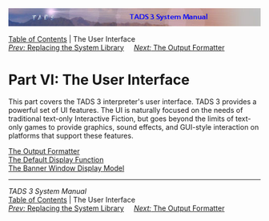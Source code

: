 <div class="topbar">

<img src="topbar.jpg" data-border="0" />

</div>

<div class="nav">

<a href="toc.htm" class="nav">Table of Contents</a> \| The User
Interface  
<span class="navnp"><a href="nodef.htm" class="nav"><em>Prev:</em> Replacing the System
Library</a>    
<a href="fmt.htm" class="nav"><em>Next:</em> The Output Formatter</a>
    </span>

</div>

<div class="main">

# Part VI: The User Interface

This part covers the TADS 3 interpreter's user interface. TADS 3
provides a powerful set of UI features. The UI is naturally focused on
the needs of traditional text-only Interactive Fiction, but goes beyond
the limits of text-only games to provide graphics, sound effects, and
GUI-style interaction on platforms that support these features.

<div class="sectoc">

[The Output Formatter](fmt.htm)  
[The Default Display Function](dispfn.htm)  
[The Banner Window Display Model](banners.htm)  

</div>

</div>

------------------------------------------------------------------------

<div class="navb">

*TADS 3 System Manual*  
<a href="toc.htm" class="nav">Table of Contents</a> \| The User
Interface  
<span class="navnp"><a href="nodef.htm" class="nav"><em>Prev:</em> Replacing the System
Library</a>    
<a href="fmt.htm" class="nav"><em>Next:</em> The Output Formatter</a>
    </span>

</div>
